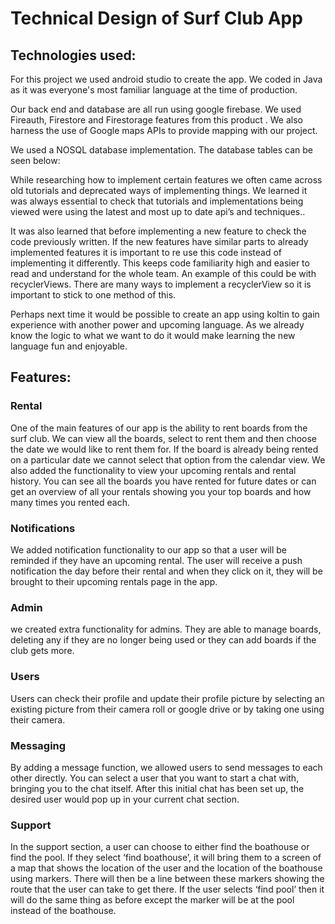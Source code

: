 # Technical Design of Surf Club App

## Technologies used:

For this project we used android studio to create the app. We coded in Java as it was everyone's most familiar language at the time of production. 

Our back end and database are all run using google firebase. We used Fireauth, Firestore and Firestorage features from this product . We also harness the use of Google maps APIs to provide mapping with our project.

We used a NOSQL database implementation. The database tables can be seen below:




While researching how to implement certain features we often came across old tutorials and deprecated ways of implementing things. We learned it was always essential to check that tutorials and implementations being viewed were using the latest and most up to date api’s and techniques..

It was also learned that before implementing a new feature to check the code previously written. If the new features have similar parts to already implemented features it is important to re use this code instead of implementing it differently. This keeps code familiarity high and easier to read and understand for the whole team. An example of this could be with recyclerViews. There are many ways to implement a recyclerView so it is important to stick to one method of this.

Perhaps next time it would be possible to create an app using koltin to gain experience with another power and upcoming language. As we already know the logic to what we want to do it would make learning the new language fun and enjoyable.
## Features:
### Rental
One of the main features of our app is the ability to rent boards from the surf club. We can view all the boards, select to rent them and then choose the date we would like to rent them for. If the board is already being rented on a particular date we cannot select that option from the calendar view. 
We also added the functionality to view your upcoming rentals and rental history. You can see all the boards you have rented for future dates or can get an overview of all your rentals showing you your top boards and how many times you rented each.
### Notifications 
We added notification functionality to our app so that a user will be reminded if they have an upcoming rental. The user will receive a push notification the day before their rental and when they click on it, they will be brought to their upcoming rentals page in the app. 
### Admin 
we created extra functionality for admins. They are able to manage boards, deleting any if they are no longer being used or they can add boards if the club gets more.
### Users
Users can check their profile and update their profile picture by selecting an existing picture from their camera roll or google drive or by taking one using their camera.
### Messaging 
By adding a message function, we allowed users to send messages to each other directly. You can select a user that you want to start a chat with, bringing you to the chat itself. After this initial chat has been set up, the desired user would pop up in your current chat section.
### Support
In the support section, a user can choose to either find the boathouse or find the pool. If they select ‘find boathouse’, it will bring them to a screen of a map that shows the location of the user and the location of the boathouse using markers. There will then be a line between these markers showing the route that the user can take to get there. If the user selects ‘find pool’ then it will do the same thing as before except the marker will be at the pool instead of the boathouse. 
